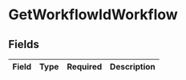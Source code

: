# GetWorkflowIdWorkflow


## Fields

| Field       | Type        | Required    | Description |
| ----------- | ----------- | ----------- | ----------- |